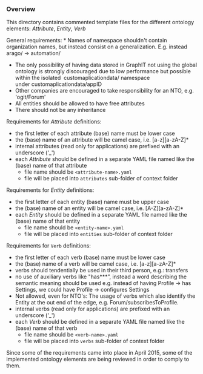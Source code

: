 ### Overview

This directory contains commented template files for the different ontology elements: _Attribute_, _Entity_, _Verb_

General requirements:
	*	Names of namespace shouldn't contain organization names, but instead consist on a generalization. E.g. instead arago/ -> automation/
  * The only possibility of having data stored in GraphIT not using the global ontology is strongly discouraged due to low performance but possible within the isolated  customaplicationdata/ namespace under customaplicationdata/appID 
 * Other companies are encouraged to take responsibility for an NTO, e.g. 'ogit/Forum' 
 * All entities should be allowed to have free attributes
 * There should not be any inheritance

Requirements for _Attribute_ definitions:
* the first letter of each attribute (base) name must be lower case
* the (base) name of an attribute will be camel case, i.e. [a-z][a-zA-Z]*
* internal attributes (read only for applications) are prefixed with an underscore ('_') 
* each _Attribute_ should be defined in a separate YAML file named like the (base) name of that attribute
  * file name should be `<attribute-name>.yaml`
  * file will be placed into `attributes` sub-folder of context folder

Requirements for _Entity_ definitions:
* the first letter of each entity (base) name must be upper case 
* the (base) name of an entity will be camel case, i.e. [A-Z][a-zA-Z]*
* each _Entity_ should be defined in a separate YAML file named like the (base) name of that entity
  * file name should be `<entity-name>.yaml`
  * file will be placed into `entities` sub-folder of context folder

Requirements for `Verb` definitions:
* the first letter of each verb (base) name must be lower case 
* the (base) name of a verb will be camel case, i.e. [a-z][a-zA-Z]*
* verbs should tendentially be used in their third person, e.g.: transfers
* no use of auxiliary verbs like "has***”, instead a word describing the semantic meaning should be used e.g. instead of having Profile -> has Settings, we could have Profile -> configures Settings
* Not allowed, even for NTO's: The usage of verbs which also identify the Entity at the out end of the edge, e.g. Forum/subscribesToProfile.
* internal verbs (read only for applications) are prefixed with an underscore ('_')
* each _Verb_ should be defined in a separate YAML file named like the (base) name of that verb
  * file name should be `<verb-name>.yaml`
  * file will be placed into `verbs` sub-folder of context folder

Since some of the requirements came into place in April 2015, some of the implemented ontology elements are being reviewed in order to comply to them.
